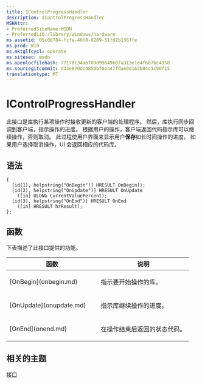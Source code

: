 ```yaml
---
title: IControlProgressHandler
description: IControlProgressHandler
MSHAttr:
- PreferredSiteName:MSDN
- PreferredLib:/library/windows/hardware
ms.assetid: 05c08784-fcfe-46f8-8209-51fd2b1367fe
ms.prod: W10
ms.mktglfcycl: operate
ms.sitesec: msdn
ms.openlocfilehash: 77178c34a6f89d99649b8fa313e1e4f6b7bc4358
ms.sourcegitcommit: d33e870dc4850bf0ea47fdae0d163b04c1c90f15
translationtype: MT
---
```

# <a name="icontrolprogresshandler"></a>IControlProgressHandler


此接口是库执行某项操作时接收更新的客户端的处理程序。 然后，库执行同步回调到客户端，指示操作的进度。 根据用户的操作，客户端返回代码指示库可以继续操作，否则取消。 此过程使用户界面来显示用户**保存**如长时间操作的进度。 如果用户选择取消操作，UI 会返回相应的代码库。

## <a name="syntax"></a>语法


``` syntax
{
  [id(1), helpstring("OnBegin")] HRESULT OnBegin();
  [id(2), helpstring("OnUpdate")] HRESULT OnUpdate
    ([in] ULONG CurrentValuePercent);
  [id(3), helpstring("OnEnd")] HRESULT OnEnd
    ([in] HRESULT hrResult);
};
```

## <a name="functions"></a>函数


下表描述了此接口提供的功能。

<table>
<colgroup>
<col width="50%" />
<col width="50%" />
</colgroup>
<thead>
<tr class="header">
<th>函数</th>
<th>说明</th>
</tr>
</thead>
<tbody>
<tr class="odd">
<td><p>[OnBegin](onbegin.md)</p></td>
<td><p>指示要开始操作的库。</p></td>
</tr>
<tr class="even">
<td><p>[OnUpdate](onupdate.md)</p></td>
<td><p>指示库继续操作的进度。</p></td>
</tr>
<tr class="odd">
<td><p>[OnEnd](onend.md)</p></td>
<td><p>在操作结束后返回的状态代码。</p></td>
</tr>
</tbody>
</table>

 

## <a name="related-topics"></a>相关的主题


[接口](interfaces-wprcontrol.md)

 

 







